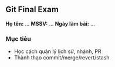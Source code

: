 ## Git Final Exam

**Họ tên:** ...
**MSSV:** ...
**Ngày làm bài:** ...

### Mục tiêu
- Học cách quản lý lịch sử, nhánh, PR
- Thành thạo commit/merge/revert/stash
